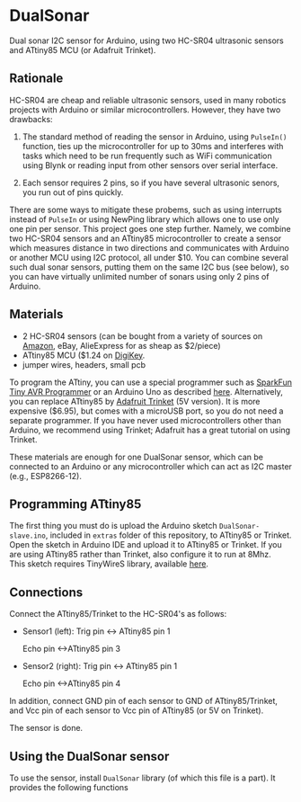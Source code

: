 # DualSonar
Dual sonar I2C sensor for Arduino, using two HC-SR04 ultrasonic sensors and ATtiny85 MCU (or Adafruit Trinket).
## Rationale
HC-SR04 are cheap and reliable ultrasonic sensors, used in many robotics projects with Arduino or similar microcontrollers. However, they have two drawbacks:

 1. The standard method of reading the sensor in Arduino, using `PulseIn()` function, ties up the microcontroller for up to 30ms and interferes with tasks which need to be run frequently such as WiFi communication using Blynk or reading input from other sensors over serial interface.

 2. Each sensor requires 2 pins, so if you have several ultrasonic senors, you run out of pins quickly.

There are some ways to mitigate these probems, such as using interrupts instead of `PulseIn` or using NewPing library which allows one to use only one pin per sensor. This project goes one step further. Namely, we combine two HC-SR04 sensors and an ATtiny85 microcontroller to create a sensor which measures distance in two directions and communicates with Arduino or another MCU using I2C protocol, all under $10. 
You can combine several such dual sonar sensors, putting them on the same I2C bus (see below), so you can have virtually unlimited number of sonars using only 2 pins of Arduino.
## Materials
- 2 HC-SR04 sensors (can be bought from a variety of sources on [Amazon](https://www.amazon.com/s/ref=nb_sb_noss_2?url=search-alias%3Daps&field-keywords=hc-sr04), eBay, AlieExpress for as sheap as $2/piece)
- ATtiny85 MCU ($1.24 on [DigiKey](https://www.digikey.com/product-detail/en/microchip-technology/ATTINY85-20PU/ATTINY85-20PU-ND/735469). 
- jumper wires, headers, small pcb

To program the ATtiny, you can use a special programmer such as [SparkFun Tiny AVR Programmer](https://www.sparkfun.com/products/11801) or an Arduino Uno as described [here](https://www.hackster.io/arjun/programming-attiny85-with-arduino-uno-afb829). Alternatively, you can replace ATtiny85 by [Adafruit Trinket](https://www.adafruit.com/product/1501) (5V version). It is more expensive ($6.95), but comes with a microUSB port, so you do not need a separate programmer. If you have never used microcontrollers other than Arduino, we recommend using Trinket; Adafruit has a great tutorial on using Trinket.

These materials are enough for one DualSonar sensor, which can be connected to an Arduino or any microcontroller which can act as I2C master (e.g., ESP8266-12).

## Programming ATtiny85
The first thing you must do is upload the Arduino sketch `DualSonar-slave.ino`, included in `extras` folder of this repository, to ATtiny85 or Trinket. Open the sketch in Arduino IDE and upload it to ATtiny85 or Trinket. If you are using ATtiny85 rather than Trinket, also configure it to run at 8Mhz.  
  This sketch requires TinyWireS library, available [here](https://github.com/rambo/TinyWire).

## Connections
Connect the ATtiny85/Trinket to the HC-SR04's as follows:
- Sensor1 (left): Trig pin <-> ATtiny85 pin 1

    Echo pin <->ATtiny85 pin 3
- Sensor2 (right): Trig pin <-> ATtiny85 pin 1
    
    Echo pin <->ATtiny85 pin 4
    
In addition, connect GND pin of each sensor to GND of ATtiny85/Trinket, and Vcc pin of each sensor to Vcc pin of ATtiny85 (or 5V on Trinket). 

The sensor is done.

## Using the DualSonar sensor
To use the sensor, install `DualSonar` library (of which this file is a part). It provides the following functions



